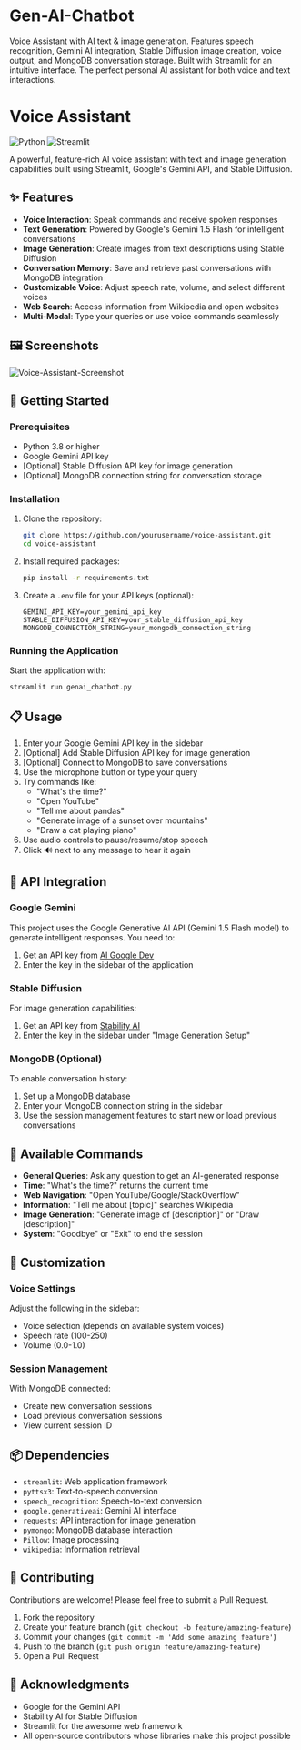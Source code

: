 # Gen-AI-Chatbot
Voice Assistant with AI text &amp; image generation. Features speech recognition, Gemini AI integration, Stable Diffusion image creation, voice output, and MongoDB conversation storage. Built with Streamlit for an intuitive interface. The perfect personal AI assistant for both voice and text interactions.
# Voice Assistant

![Python](https://img.shields.io/badge/Python-3.8+-green.svg)
![Streamlit](https://img.shields.io/badge/Streamlit-1.20+-red.svg)

A powerful, feature-rich AI voice assistant with text and image generation capabilities built using Streamlit, Google's Gemini API, and Stable Diffusion.

## ✨ Features

- **Voice Interaction**: Speak commands and receive spoken responses
- **Text Generation**: Powered by Google's Gemini 1.5 Flash for intelligent conversations
- **Image Generation**: Create images from text descriptions using Stable Diffusion
- **Conversation Memory**: Save and retrieve past conversations with MongoDB integration
- **Customizable Voice**: Adjust speech rate, volume, and select different voices
- **Web Search**: Access information from Wikipedia and open websites
- **Multi-Modal**: Type your queries or use voice commands seamlessly

## 🖼️ Screenshots

![Voice-Assistant-Screenshot](https://github.com/user-attachments/assets/8ab10981-6c69-4066-9cba-e2415db81f5b)

## 🚀 Getting Started

### Prerequisites

- Python 3.8 or higher
- Google Gemini API key
- [Optional] Stable Diffusion API key for image generation
- [Optional] MongoDB connection string for conversation storage

### Installation

1. Clone the repository:
   ```bash
   git clone https://github.com/yourusername/voice-assistant.git
   cd voice-assistant
   ```

2. Install required packages:
   ```bash
   pip install -r requirements.txt
   ```

3. Create a `.env` file for your API keys (optional):
   ```
   GEMINI_API_KEY=your_gemini_api_key
   STABLE_DIFFUSION_API_KEY=your_stable_diffusion_api_key
   MONGODB_CONNECTION_STRING=your_mongodb_connection_string
   ```

### Running the Application

Start the application with:
```bash
streamlit run genai_chatbot.py
```

## 📋 Usage

1. Enter your Google Gemini API key in the sidebar
2. [Optional] Add Stable Diffusion API key for image generation
3. [Optional] Connect to MongoDB to save conversations
4. Use the microphone button or type your query
5. Try commands like:
   - "What's the time?"
   - "Open YouTube"
   - "Tell me about pandas"
   - "Generate image of a sunset over mountains"
   - "Draw a cat playing piano"
6. Use audio controls to pause/resume/stop speech
7. Click 🔊 next to any message to hear it again

## 🧠 API Integration

### Google Gemini

This project uses the Google Generative AI API (Gemini 1.5 Flash model) to generate intelligent responses. You need to:
1. Get an API key from [AI Google Dev](https://ai.google.dev/)
2. Enter the key in the sidebar of the application

### Stable Diffusion

For image generation capabilities:
1. Get an API key from [Stability AI](https://stability.ai/)
2. Enter the key in the sidebar under "Image Generation Setup"

### MongoDB (Optional)

To enable conversation history:
1. Set up a MongoDB database
2. Enter your MongoDB connection string in the sidebar
3. Use the session management features to start new or load previous conversations

## 📜 Available Commands

- **General Queries**: Ask any question to get an AI-generated response
- **Time**: "What's the time?" returns the current time
- **Web Navigation**: "Open YouTube/Google/StackOverflow"
- **Information**: "Tell me about [topic]" searches Wikipedia
- **Image Generation**: "Generate image of [description]" or "Draw [description]"
- **System**: "Goodbye" or "Exit" to end the session

## 🔧 Customization

### Voice Settings

Adjust the following in the sidebar:
- Voice selection (depends on available system voices)
- Speech rate (100-250)
- Volume (0.0-1.0)

### Session Management

With MongoDB connected:
- Create new conversation sessions
- Load previous conversation sessions
- View current session ID

## 📦 Dependencies

- `streamlit`: Web application framework
- `pyttsx3`: Text-to-speech conversion
- `speech_recognition`: Speech-to-text conversion
- `google.generativeai`: Gemini AI interface
- `requests`: API interaction for image generation
- `pymongo`: MongoDB database interaction
- `Pillow`: Image processing
- `wikipedia`: Information retrieval

## 🤝 Contributing

Contributions are welcome! Please feel free to submit a Pull Request.

1. Fork the repository
2. Create your feature branch (`git checkout -b feature/amazing-feature`)
3. Commit your changes (`git commit -m 'Add some amazing feature'`)
4. Push to the branch (`git push origin feature/amazing-feature`)
5. Open a Pull Request

## 🙏 Acknowledgments

- Google for the Gemini API
- Stability AI for Stable Diffusion
- Streamlit for the awesome web framework
- All open-source contributors whose libraries make this project possible
